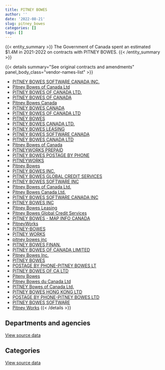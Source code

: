 ```yaml
---
title: PITNEY BOWES
author: ''
date: '2022-08-21'
slug: pitney_bowes
categories: []
tags: []
---
```


<script src="/rmarkdown-libs/htmlwidgets/htmlwidgets.js"></script>
<link href="/rmarkdown-libs/datatables-css/datatables-crosstalk.css" rel="stylesheet" />
<script src="/rmarkdown-libs/datatables-binding/datatables.js"></script>
<script src="/rmarkdown-libs/jquery/jquery-3.6.0.min.js"></script>
<link href="/rmarkdown-libs/dt-core-bootstrap/css/dataTables.bootstrap.min.css" rel="stylesheet" />
<link href="/rmarkdown-libs/dt-core-bootstrap/css/dataTables.bootstrap.extra.css" rel="stylesheet" />
<script src="/rmarkdown-libs/dt-core-bootstrap/js/jquery.dataTables.min.js"></script>
<script src="/rmarkdown-libs/dt-core-bootstrap/js/dataTables.bootstrap.min.js"></script>
<link href="/rmarkdown-libs/crosstalk/css/crosstalk.min.css" rel="stylesheet" />
<script src="/rmarkdown-libs/crosstalk/js/crosstalk.min.js"></script>
<script src="/rmarkdown-libs/htmlwidgets/htmlwidgets.js"></script>
<link href="/rmarkdown-libs/datatables-css/datatables-crosstalk.css" rel="stylesheet" />
<script src="/rmarkdown-libs/datatables-binding/datatables.js"></script>
<script src="/rmarkdown-libs/jquery/jquery-3.6.0.min.js"></script>
<link href="/rmarkdown-libs/dt-core-bootstrap/css/dataTables.bootstrap.min.css" rel="stylesheet" />
<link href="/rmarkdown-libs/dt-core-bootstrap/css/dataTables.bootstrap.extra.css" rel="stylesheet" />
<script src="/rmarkdown-libs/dt-core-bootstrap/js/jquery.dataTables.min.js"></script>
<script src="/rmarkdown-libs/dt-core-bootstrap/js/dataTables.bootstrap.min.js"></script>
<link href="/rmarkdown-libs/crosstalk/css/crosstalk.min.css" rel="stylesheet" />
<script src="/rmarkdown-libs/crosstalk/js/crosstalk.min.js"></script>

{{< entity_summary >}}
The Government of Canada spent an estimated \$1.4M in 2021-2022 on contracts with PITNEY BOWES.
{{< /entity_summary >}}

{{< details summary="See original contracts and amendments" panel_body_class="vendor-names-list" >}}
- [PITNEY BOWES SOFTWARE CANADA INC.](https://search.open.canada.ca/en/ct/?sort=contract_value_f%20desc&page=1&search_text=%22PITNEY%20BOWES%20SOFTWARE%20CANADA%20INC.%22)
- [Pitney Bowes of Canada Ltd](https://search.open.canada.ca/en/ct/?sort=contract_value_f%20desc&page=1&search_text=%22Pitney%20Bowes%20of%20Canada%20Ltd%22)
- [PITNEY BOWES OF CANADA LTD.](https://search.open.canada.ca/en/ct/?sort=contract_value_f%20desc&page=1&search_text=%22PITNEY%20BOWES%20OF%20CANADA%20LTD.%22)
- [PITNEY BOWES OF CANADA](https://search.open.canada.ca/en/ct/?sort=contract_value_f%20desc&page=1&search_text=%22PITNEY%20BOWES%20OF%20CANADA%22)
- [Pitney Bowes Canada](https://search.open.canada.ca/en/ct/?sort=contract_value_f%20desc&page=1&search_text=%22Pitney%20Bowes%20Canada%22)
- [PITNEY BOWES CANADA](https://search.open.canada.ca/en/ct/?sort=contract_value_f%20desc&page=1&search_text=%22PITNEY%20BOWES%20CANADA%22)
- [PITNEY BOWES OF CANADA LTD](https://search.open.canada.ca/en/ct/?sort=contract_value_f%20desc&page=1&search_text=%22PITNEY%20BOWES%20OF%20CANADA%20LTD%22)
- [PITNEY BOWES](https://search.open.canada.ca/en/ct/?sort=contract_value_f%20desc&page=1&search_text=%22PITNEY%20BOWES%22)
- [PITNEY BOWES CANADA LTD.](https://search.open.canada.ca/en/ct/?sort=contract_value_f%20desc&page=1&search_text=%22PITNEY%20BOWES%20CANADA%20LTD.%22)
- [PITNEY BOWES LEASING](https://search.open.canada.ca/en/ct/?sort=contract_value_f%20desc&page=1&search_text=%22PITNEY%20BOWES%20LEASING%22)
- [PITNEY BOWES SOFTWARE CANADA](https://search.open.canada.ca/en/ct/?sort=contract_value_f%20desc&page=1&search_text=%22PITNEY%20BOWES%20SOFTWARE%20CANADA%22)
- [PITNEY BOWES CANADA LTD](https://search.open.canada.ca/en/ct/?sort=contract_value_f%20desc&page=1&search_text=%22PITNEY%20BOWES%20CANADA%20LTD%22)
- [Pitney Bowes of Canada](https://search.open.canada.ca/en/ct/?sort=contract_value_f%20desc&page=1&search_text=%22Pitney%20Bowes%20of%20Canada%22)
- [PITNEYWORKS PREPAID](https://search.open.canada.ca/en/ct/?sort=contract_value_f%20desc&page=1&search_text=%22PITNEYWORKS%20PREPAID%22)
- [PITNEY BOWES POSTAGE BY PHONE](https://search.open.canada.ca/en/ct/?sort=contract_value_f%20desc&page=1&search_text=%22PITNEY%20BOWES%20POSTAGE%20BY%20PHONE%22)
- [PITNEYWORKS](https://search.open.canada.ca/en/ct/?sort=contract_value_f%20desc&page=1&search_text=%22PITNEYWORKS%22)
- [Pitney Bowes](https://search.open.canada.ca/en/ct/?sort=contract_value_f%20desc&page=1&search_text=%22Pitney%20Bowes%22)
- [PITNEY BOWES INC.](https://search.open.canada.ca/en/ct/?sort=contract_value_f%20desc&page=1&search_text=%22PITNEY%20BOWES%20INC.%22)
- [PITNEY BOWES GLOBAL CREDIT SERVICES](https://search.open.canada.ca/en/ct/?sort=contract_value_f%20desc&page=1&search_text=%22PITNEY%20BOWES%20GLOBAL%20CREDIT%20SERVICES%22)
- [PITNEY BOWES SOFTWARE INC](https://search.open.canada.ca/en/ct/?sort=contract_value_f%20desc&page=1&search_text=%22PITNEY%20BOWES%20SOFTWARE%20INC%22)
- [Pitney Bowes of Canada Ltd.](https://search.open.canada.ca/en/ct/?sort=contract_value_f%20desc&page=1&search_text=%22Pitney%20Bowes%20of%20Canada%20Ltd.%22)
- [Pitney Bowes Canada Ltd.](https://search.open.canada.ca/en/ct/?sort=contract_value_f%20desc&page=1&search_text=%22Pitney%20Bowes%20Canada%20Ltd.%22)
- [PITNEY BOWES SOFTWARE CANADA INC](https://search.open.canada.ca/en/ct/?sort=contract_value_f%20desc&page=1&search_text=%22PITNEY%20BOWES%20SOFTWARE%20CANADA%20INC%22)
- [PITNEY BOWES INC](https://search.open.canada.ca/en/ct/?sort=contract_value_f%20desc&page=1&search_text=%22PITNEY%20BOWES%20INC%22)
- [Pitney Bowes Leasing](https://search.open.canada.ca/en/ct/?sort=contract_value_f%20desc&page=1&search_text=%22Pitney%20Bowes%20Leasing%22)
- [Pitney Bowes Global Credit Services](https://search.open.canada.ca/en/ct/?sort=contract_value_f%20desc&page=1&search_text=%22Pitney%20Bowes%20Global%20Credit%20Services%22)
- [PITNEY BOWES - MAP INFO CANADA](https://search.open.canada.ca/en/ct/?sort=contract_value_f%20desc&page=1&search_text=%22PITNEY%20BOWES%20-%20MAP%20INFO%20CANADA%22)
- [PitneyWorks](https://search.open.canada.ca/en/ct/?sort=contract_value_f%20desc&page=1&search_text=%22PitneyWorks%22)
- [PITNEY-BOWES](https://search.open.canada.ca/en/ct/?sort=contract_value_f%20desc&page=1&search_text=%22PITNEY-BOWES%22)
- [PITNEY WORKS](https://search.open.canada.ca/en/ct/?sort=contract_value_f%20desc&page=1&search_text=%22PITNEY%20WORKS%22)
- [pitney bowes inc](https://search.open.canada.ca/en/ct/?sort=contract_value_f%20desc&page=1&search_text=%22pitney%20bowes%20inc%22)
- [PITNEY BOWES FINAN.](https://search.open.canada.ca/en/ct/?sort=contract_value_f%20desc&page=1&search_text=%22PITNEY%20BOWES%20FINAN.%22)
- [PITNEY BOWES OF CANADA LIMITED](https://search.open.canada.ca/en/ct/?sort=contract_value_f%20desc&page=1&search_text=%22PITNEY%20BOWES%20OF%20CANADA%20LIMITED%22)
- [Pitney Bowes Inc.](https://search.open.canada.ca/en/ct/?sort=contract_value_f%20desc&page=1&search_text=%22Pitney%20Bowes%20Inc.%22)
- [PITNEY BOWES](https://search.open.canada.ca/en/ct/?sort=contract_value_f%20desc&page=1&search_text=%22PITNEY%20%20BOWES%22)
- [POSTAGE BY PHONE-PITNEY BOWES LT](https://search.open.canada.ca/en/ct/?sort=contract_value_f%20desc&page=1&search_text=%22POSTAGE%20BY%20PHONE-PITNEY%20BOWES%20LT%22)
- [PITNEY BOWES OF CA LTD](https://search.open.canada.ca/en/ct/?sort=contract_value_f%20desc&page=1&search_text=%22PITNEY%20BOWES%20OF%20CA%20LTD%22)
- [Piteny Bowes](https://search.open.canada.ca/en/ct/?sort=contract_value_f%20desc&page=1&search_text=%22Piteny%20Bowes%22)
- [Pitney Bowes du Canada Ltd](https://search.open.canada.ca/en/ct/?sort=contract_value_f%20desc&page=1&search_text=%22Pitney%20Bowes%20du%20Canada%20Ltd%22)
- [PITNEY Bowes of Canada Ltd.](https://search.open.canada.ca/en/ct/?sort=contract_value_f%20desc&page=1&search_text=%22PITNEY%20Bowes%20of%20Canada%20Ltd.%22)
- [PITNEY BOWES HONG KONG LTD](https://search.open.canada.ca/en/ct/?sort=contract_value_f%20desc&page=1&search_text=%22PITNEY%20BOWES%20HONG%20KONG%20LTD%22)
- [POSTAGE BY PHONE-PITNEY BOWES LTD](https://search.open.canada.ca/en/ct/?sort=contract_value_f%20desc&page=1&search_text=%22POSTAGE%20BY%20PHONE-PITNEY%20BOWES%20LTD%22)
- [PITNEY BOWES SOFTWARE](https://search.open.canada.ca/en/ct/?sort=contract_value_f%20desc&page=1&search_text=%22PITNEY%20BOWES%20SOFTWARE%22)
- [Pitney Works](https://search.open.canada.ca/en/ct/?sort=contract_value_f%20desc&page=1&search_text=%22Pitney%20Works%22)
{{< /details >}}

## Departments and agencies

<div id="htmlwidget-1" style="width:100%;height:auto;" class="datatables html-widget"></div>
<script type="application/json" data-for="htmlwidget-1">{"x":{"style":"bootstrap","filter":"none","vertical":false,"data":[["<a href=\"/departments/aafc-aac/\">Agriculture and Agri-Food Canada<\/a>","<a href=\"/departments/aandc-aadnc/\">Crown-Indigenous Relations and Northern Affairs Canada<\/a>","<a href=\"/departments/cbsa-asfc/\">Canada Border Services Agency<\/a>","<a href=\"/departments/cgc-ccg/\">Canadian Grain Commission<\/a>","<a href=\"/departments/cic/\">Immigration, Refugees and Citizenship Canada<\/a>","<a href=\"/departments/cra-arc/\">Canada Revenue Agency<\/a>","<a href=\"/departments/csc-scc/\">Correctional Service of Canada<\/a>","<a href=\"/departments/dfatd-maecd/\">Global Affairs Canada<\/a>","<a href=\"/departments/dfo-mpo/\">Fisheries and Oceans Canada<\/a>","<a href=\"/departments/dnd-mdn/\">National Defence<\/a>","<a href=\"/departments/ec/\">Environment and Climate Change Canada<\/a>","<a href=\"/departments/elections/\">Elections Canada<\/a>","<a href=\"/departments/esdc-edsc/\">Employment and Social Development Canada<\/a>","<a href=\"/departments/fja-cmf/\">Office of the Commissioner for Federal Judicial Affairs Canada<\/a>","<a href=\"/departments/hc-sc/\">Health Canada<\/a>","<a href=\"/departments/ic/\">Innovation, Science and Economic Development Canada<\/a>","<a href=\"/departments/irb-cisr/\">Immigration and Refugee Board of Canada<\/a>","<a href=\"/departments/isc-sac/\">Indigenous Services Canada<\/a>","<a href=\"/departments/jus/\">Department of Justice Canada<\/a>","<a href=\"/departments/lac-bac/\">Library and Archives Canada<\/a>","<a href=\"/departments/nfb-onf/\">National Film Board<\/a>","<a href=\"/departments/nrcan-rncan/\">Natural Resources Canada<\/a>","<a href=\"/departments/osgg-bsgg/\">Office of the Secretary to the Governor General<\/a>","<a href=\"/departments/pbc-clcc/\">Parole Board of Canada<\/a>","<a href=\"/departments/pc/\">Parks Canada<\/a>","<a href=\"/departments/pco-bcp/\">Privy Council Office<\/a>","<a href=\"/departments/pwgsc-tpsgc/\">Public Services and Procurement Canada<\/a>","<a href=\"/departments/rcmp-grc/\">Royal Canadian Mounted Police<\/a>","<a href=\"/departments/ssc-spc/\">Shared Services Canada<\/a>","<a href=\"/departments/statcan/\">Statistics Canada<\/a>","<a href=\"/departments/tbs-sct/\">Treasury Board of Canada Secretariat<\/a>","<a href=\"/departments/tc/\">Transport Canada<\/a>","<a href=\"/departments/vac-acc/\">Veterans Affairs Canada<\/a>"],[46146.22,7054.45,57830.21,3618.44,94852.51,664252.61,14594.15,7706.81,null,9453.48,3770.54,2860.27,42132.57,14125,6476.77,37133.25,null,null,6448.49,22566.88,1645.11,7136.71,3236.19,null,7486.13,null,10805.66,16698.79,47500.51,115469.91,1420.55,31369.76,null],[55972.88,7073.78,29471.4,5495.23,60324.17,724943.97,50548,7727.92,19690.25,37944.61,null,6829.58,117361.24,4721.23,34682.34,153524.89,6373.83,null,6466.16,null,1649.62,22637.13,5587,null,17157.89,6822.51,18080.31,50341.86,47630.65,29532.45,null,59550.79,null],[28692.9,7054.45,52437.36,5480.21,50933.41,521417.5,null,3863.96,null,12308.77,null,45135.11,1096850.5,null,26009.92,45019.43,6663.68,1677.64,10142,null,1645.11,null,5571.73,4933.74,18215.41,6803.87,14761.68,7171.6,19911.17,64666.79,null,12111.61,null],[47552.3,7054.45,25658.84,2747.61,45569.4,550487.04,null,null,null,68000.99,null,4143.64,357480.98,null,26009.92,2028.19,18817.76,8316.16,24986.53,null,1645.11,null,5571.73,23150.98,17965.42,6803.87,14761.68,8348.11,null,79086.15,null,13327.26,13540.89]],"container":"<table class=\"table table-striped table-hover row-border order-column display\">\n  <thead>\n    <tr>\n      <th>Department<\/th>\n      <th>2018-2019<\/th>\n      <th>2019-2020<\/th>\n      <th>2020-2021<\/th>\n      <th>2021-2022<\/th>\n    <\/tr>\n  <\/thead>\n<\/table>","options":{"order":[[4,"desc"]],"pageLength":10,"autoWidth":true,"columnDefs":[{"targets":1,"render":"function(data, type, row, meta) {\n    return type !== 'display' ? data : DTWidget.formatCurrency(data, \"$\", 2, 3, \",\", \".\", true, null);\n  }"},{"targets":2,"render":"function(data, type, row, meta) {\n    return type !== 'display' ? data : DTWidget.formatCurrency(data, \"$\", 2, 3, \",\", \".\", true, null);\n  }"},{"targets":3,"render":"function(data, type, row, meta) {\n    return type !== 'display' ? data : DTWidget.formatCurrency(data, \"$\", 2, 3, \",\", \".\", true, null);\n  }"},{"targets":4,"render":"function(data, type, row, meta) {\n    return type !== 'display' ? data : DTWidget.formatCurrency(data, \"$\", 2, 3, \",\", \".\", true, null);\n  }"},{"width":"16%","targets":[1,2,3,4]},{"className":"dt-right","targets":[1,2,3,4]}],"orderClasses":false}},"evals":["options.columnDefs.0.render","options.columnDefs.1.render","options.columnDefs.2.render","options.columnDefs.3.render"],"jsHooks":[]}</script>
<p class="text-right">
<a href="https://github.com/GoC-Spending/contracts-data/tree/main/data/out/vendors/pitney_bowes/summary_by_fiscal_year_by_department.csv" class="source-data-link btn btn-link">View source data</a>
</p>

## Categories

<div id="htmlwidget-2" style="width:100%;height:auto;" class="datatables html-widget"></div>
<script type="application/json" data-for="htmlwidget-2">{"x":{"style":"bootstrap","filter":"none","vertical":false,"data":[["<a href=\"/categories/10_office_management/\">Office management<\/a>","<a href=\"/categories/11_defence/\">Defence<\/a>","<a href=\"/categories/2_professional_services/\">Professional services<\/a>","<a href=\"/categories/3_information_technology/\">Information technology<\/a>","<a href=\"/categories/5_transportation_and_logistics/\">Transportation and logistics<\/a>","<a href=\"/categories/6_industrial_products_and_services/\">Industrial products and services<\/a>","<a href=\"/categories/9_human_capital/\">Human capital<\/a>"],[1058618.47,null,34552.06,144585.15,12585.38,22150.91,11300],[1261024.41,null,34646.72,255823.86,null,21991.06,14655.65],[743160.58,null,34552.06,1138580.92,6243.93,136857.73,10084.35],[868766.75,1504.54,34552.06,396375.9,8348.11,63507.68,null]],"container":"<table class=\"table table-striped table-hover row-border order-column display\">\n  <thead>\n    <tr>\n      <th>Category<\/th>\n      <th>2018-2019<\/th>\n      <th>2019-2020<\/th>\n      <th>2020-2021<\/th>\n      <th>2021-2022<\/th>\n    <\/tr>\n  <\/thead>\n<\/table>","options":{"order":[[4,"desc"]],"dom":"t","pageLength":30,"autoWidth":true,"columnDefs":[{"targets":1,"render":"function(data, type, row, meta) {\n    return type !== 'display' ? data : DTWidget.formatCurrency(data, \"$\", 2, 3, \",\", \".\", true, null);\n  }"},{"targets":2,"render":"function(data, type, row, meta) {\n    return type !== 'display' ? data : DTWidget.formatCurrency(data, \"$\", 2, 3, \",\", \".\", true, null);\n  }"},{"targets":3,"render":"function(data, type, row, meta) {\n    return type !== 'display' ? data : DTWidget.formatCurrency(data, \"$\", 2, 3, \",\", \".\", true, null);\n  }"},{"targets":4,"render":"function(data, type, row, meta) {\n    return type !== 'display' ? data : DTWidget.formatCurrency(data, \"$\", 2, 3, \",\", \".\", true, null);\n  }"},{"width":"16%","targets":[1,2,3,4]},{"className":"dt-right","targets":[1,2,3,4]}],"orderClasses":false,"lengthMenu":[10,25,30,50,100]}},"evals":["options.columnDefs.0.render","options.columnDefs.1.render","options.columnDefs.2.render","options.columnDefs.3.render"],"jsHooks":[]}</script>
<p class="text-right">
<a href="https://github.com/GoC-Spending/contracts-data/tree/main/data/out/vendors/pitney_bowes/summary_by_fiscal_year_by_category.csv" class="source-data-link btn btn-link">View source data</a>
</p>
